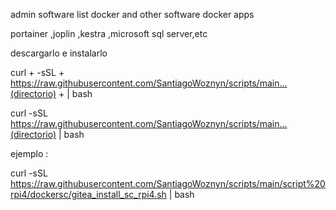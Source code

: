 admin software list docker and other software docker apps

portainer ,joplin ,kestra ,microsoft sql server,etc

descargarlo e instalarlo

 curl + -sSL + https://raw.githubusercontent.com/SantiagoWoznyn/scripts/main...(directorio) + | bash
 
 curl -sSL https://raw.githubusercontent.com/SantiagoWoznyn/scripts/main...(directorio) | bash
 
 ejemplo : 
 
 curl -sSL https://raw.githubusercontent.com/SantiagoWoznyn/scripts/main/script%20rpi4/dockersc/gitea_install_sc_rpi4.sh | bash
